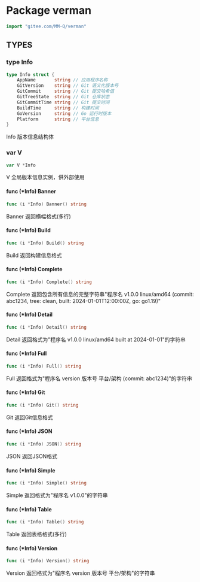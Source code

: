 # Package verman

```go
import "gitee.com/MM-Q/verman"
```

## TYPES

### type Info

```go
type Info struct {
	AppName       string // 应用程序名称
	GitVersion    string // Git 语义化版本号
	GitCommit     string // Git 提交哈希值
	GitTreeState  string // Git 仓库状态
	GitCommitTime string // Git 提交时间
	BuildTime     string // 构建时间
	GoVersion     string // Go 运行时版本
	Platform      string // 平台信息
}
```

Info 版本信息结构体

### var V

```go
var V *Info
```

V 全局版本信息实例，供外部使用

#### func (*Info) Banner

```go
func (i *Info) Banner() string
```

Banner 返回横幅格式(多行)

#### func (*Info) Build

```go
func (i *Info) Build() string
```

Build 返回构建信息格式

#### func (*Info) Complete

```go
func (i *Info) Complete() string
```

Complete 返回包含所有信息的完整字符串"程序名 v1.0.0 linux/amd64 (commit: abc1234, tree: clean, built: 2024-01-01T12:00:00Z, go: go1.19)"

#### func (*Info) Detail

```go
func (i *Info) Detail() string
```

Detail 返回格式为"程序名 v1.0.0 linux/amd64 built at 2024-01-01"的字符串

#### func (*Info) Full

```go
func (i *Info) Full() string
```

Full 返回格式为"程序名 version 版本号 平台/架构 (commit: abc1234)"的字符串

#### func (*Info) Git

```go
func (i *Info) Git() string
```

Git 返回Git信息格式

#### func (*Info) JSON

```go
func (i *Info) JSON() string
```

JSON 返回JSON格式

#### func (*Info) Simple

```go
func (i *Info) Simple() string
```

Simple 返回格式为"程序名 v1.0.0"的字符串

#### func (*Info) Table

```go
func (i *Info) Table() string
```

Table 返回表格格式(多行)

#### func (*Info) Version

```go
func (i *Info) Version() string
```

Version 返回格式为"程序名 version 版本号 平台/架构"的字符串

